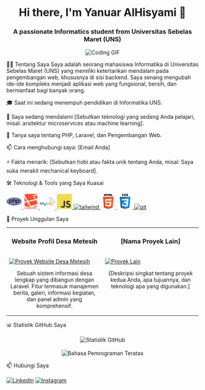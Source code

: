 <!--
Hai! Anda bisa mengedit semua bagian yang ada di dalam tanda kurung siku [ ... ].
Ganti [NAMA_PENGGUNA_GITHUB_ANDA] dengan username GitHub Anda agar statistiknya muncul.
-->

<h1 align="center">Hi there, I'm Yanuar AlHisyami 👋</h1>
<h3 align="center">A passionate Informatics student from Universitas Sebelas Maret (UNS)</h3>

<p align="center">
<img src="https://media.giphy.com/media/v1.Y2lkPTc5MGI3NjExZzNqZ3Y1eXNqZzZmM2w2aXNrcG50b3NoaXZtZzZzNnN0b3A3c3A0eSZlcD12MV9pbnRlcm5hbF9naWZfYnlfaWQmY3Q9Zw/L1R1tvI9svkIWwpVYr/giphy.gif" alt="Coding GIF" width="400"/>
</p>

👨‍💻 Tentang Saya
Saya adalah seorang mahasiswa Informatika di Universitas Sebelas Maret (UNS) yang memiliki ketertarikan mendalam pada pengembangan web, khususnya di sisi backend. Saya senang mengubah ide-ide kompleks menjadi aplikasi web yang fungsional, bersih, dan bermanfaat bagi banyak orang.

🎓 Saat ini sedang menempuh pendidikan di Informatika UNS.

🌱 Saya sedang mendalami [Sebutkan teknologi yang sedang Anda pelajari, misal: arsitektur microservices atau machine learning].

💬 Tanya saya tentang PHP, Laravel, dan Pengembangan Web.

📫 Cara menghubungi saya: [Email Anda]

⚡ Fakta menarik: [Sebutkan hobi atau fakta unik tentang Anda, misal: Saya suka merakit mechanical keyboard].

🛠️ Teknologi & Tools yang Saya Kuasai
<p align="left">
<a href="https://www.php.net" target="_blank" rel="noreferrer"> <img src="https://raw.githubusercontent.com/devicons/devicon/master/icons/php/php-original.svg" alt="php" width="40" height="40"/> </a>
<a href="https://laravel.com/" target="_blank" rel="noreferrer"> <img src="https://raw.githubusercontent.com/devicons/devicon/master/icons/laravel/laravel-plain-wordmark.svg" alt="laravel" width="40" height="40"/> </a>
<a href="https://www.mysql.com/" target="_blank" rel="noreferrer"> <img src="https://raw.githubusercontent.com/devicons/devicon/master/icons/mysql/mysql-original-wordmark.svg" alt="mysql" width="40" height="40"/> </a>
<a href="https://developer.mozilla.org/en-US/docs/Web/JavaScript" target="_blank" rel="noreferrer"> <img src="https://raw.githubusercontent.com/devicons/devicon/master/icons/javascript/javascript-original.svg" alt="javascript" width="40" height="40"/> </a>
<a href="https://tailwindcss.com/" target="_blank" rel="noreferrer"> <img src="https://www.vectorlogo.zone/logos/tailwindcss/tailwindcss-icon.svg" alt="tailwind" width="40" height="40"/> </a>
<a href="https://www.w3.org/html/" target="_blank" rel="noreferrer"> <img src="https://raw.githubusercontent.com/devicons/devicon/master/icons/html5/html5-original-wordmark.svg" alt="html5" width="40" height="40"/> </a>
<a href="https://www.w3.org/css/" target="_blank" rel="noreferrer"> <img src="https://raw.githubusercontent.com/devicons/devicon/master/icons/css3/css3-original-wordmark.svg" alt="css3" width="40" height="40"/> </a>
<a href="https://git-scm.com/" target="_blank" rel="noreferrer"> <img src="https://www.vectorlogo.zone/logos/git-scm/git-scm-icon.svg" alt="git" width="40" height="40"/> </a>
</p>

🚀 Proyek Unggulan Saya
<!--
Anda bisa menggunakan format di bawah ini untuk menampilkan proyek-proyek terbaik Anda.
Ganti link dan deskripsinya.
-->

<table width="100%">
<tr>
<td width="50%" valign="top">
<h3 align="center">Website Profil Desa Metesih</h3>
<br />
<a target="_blank" href="https://github.com/[NAMA_PENGGUNA_GITHUB_ANDA]/website-profile-desa-metesih">
<img src="https://placehold.co/400x250/3b82f6/ffffff%3Ftext%3DWebsite%2BDesa%2BMetesih" alt="Proyek Website Desa Metesih"/>
</a>
<br />
<p align="center">
Sebuah sistem informasi desa lengkap yang dibangun dengan Laravel. Fitur termasuk manajemen berita, galeri, informasi kegiatan, dan panel admin yang komprehensif.
</p>
</td>
<td width="50%" valign="top">
<h3 align="center">[Nama Proyek Lain]</h3>
<br />
<a target="_blank" href="[Link ke Repositori Proyek Lain]">
<img src="https://placehold.co/400x250/10b981/ffffff%3Ftext%3DProyek%2BLain" alt="Proyek Lain"/>
</a>
<br />
<p align="center">
[Deskripsi singkat tentang proyek kedua Anda, apa tujuannya, dan teknologi apa yang digunakan.]
</p>
</td>
</tr>
</table>

📊 Statistik GitHub Saya
<!-- Ganti [NAMA_PENGGUNA_GITHUB_ANDA] dengan username GitHub Anda -->

<p align="center">
<img align="center" src="https://github-readme-stats.vercel.app/api?username=[NAMA_PENGGUNA_GITHUB_ANDA]&show_icons=true&locale=en&theme=radical" alt="Statistik GitHub" />
<br/><br/>
<img align="center" src="https://github-readme-stats.vercel.app/api/top-langs%3Fusername%3D[NAMA_PENGGUNA_GITHUB_ANDA]&layout=compact&locale=en&theme=radical" alt="Bahasa Pemrograman Teratas" />
</p>

📫 Hubungi Saya
<p align="left">
<a href="https://linkedin.com/in/[NAMA_PENGGUNA_LINKEDIN_ANDA]" target="blank"><img align="center" src="https://raw.githubusercontent.com/rahuldkjain/github-profile-readme-generator/master/src/images/icons/Social/linked-in-alt.svg" alt="LinkedIn" height="30" width="40" /></a>
<a href="https://instagram.com/[NAMA_PENGGUNA_INSTAGRAM_ANDA]" target="blank"><img align="center" src="https://raw.githubusercontent.com/rahuldkjain/github-profile-readme-generator/master/src/images/icons/Social/instagram.svg" alt="Instagram" height="30" width="40" /></a>
<!-- Tambahkan media sosial lain jika ada -->
</p>
